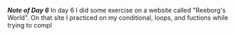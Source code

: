 ***Note of Day 6***
In day 6 I did some exercise on a website called "Reeborg's World". On that site I practiced on my conditional, loops, and fuctions while trying to compl